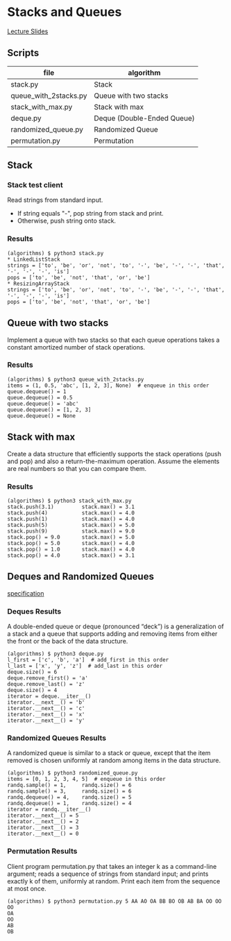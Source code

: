 # Stacks and Queues
[Lecture Slides](https://www.coursera.org/learn/algorithms-part1/supplement/UAJbP/lecture-slides)

## Scripts
|file|algorithm|
|---|---|
|stack.py|Stack|
|queue_with_2stacks.py|Queue with two stacks|
|stack_with_max.py|Stack with max|
|deque.py|Deque (Double-Ended Queue)|
|randomized_queue.py|Randomized Queue|
|permutation.py|Permutation|

## Stack

### Stack test client
Read strings from standard input.
- If string equals "-", pop string from stack and print.
- Otherwise, push string onto stack.

### Results
```shell-session
(algorithms) $ python3 stack.py 
* LinkedListStack
strings = ['to', 'be', 'or', 'not', 'to', '-', 'be', '-', '-', 'that', '-', '-', '-', 'is']
pops = ['to', 'be', 'not', 'that', 'or', 'be']
* ResizingArrayStack
strings = ['to', 'be', 'or', 'not', 'to', '-', 'be', '-', '-', 'that', '-', '-', '-', 'is']
pops = ['to', 'be', 'not', 'that', 'or', 'be']
```

## Queue with two stacks
Implement a queue with two stacks so that each queue operations takes a constant amortized number of stack operations.

### Results
```shell-session
(algorithms) $ python3 queue_with_2stacks.py 
items = (1, 0.5, 'abc', [1, 2, 3], None)  # enqueue in this order
queue.dequeue() = 1
queue.dequeue() = 0.5
queue.dequeue() = 'abc'
queue.dequeue() = [1, 2, 3]
queue.dequeue() = None
```

## Stack with max
Create a data structure that efficiently supports the stack operations (push and pop) and also a return-the-maximum operation.
Assume the elements are real numbers so that you can compare them.

### Results
```shell-session
(algorithms) $ python3 stack_with_max.py 
stack.push(3.1)         stack.max() = 3.1
stack.push(4)           stack.max() = 4.0
stack.push(1)           stack.max() = 4.0
stack.push(5)           stack.max() = 5.0
stack.push(9)           stack.max() = 9.0
stack.pop() = 9.0       stack.max() = 5.0
stack.pop() = 5.0       stack.max() = 4.0
stack.pop() = 1.0       stack.max() = 4.0
stack.pop() = 4.0       stack.max() = 3.1
```

## Deques and Randomized Queues
[specification](https://coursera.cs.princeton.edu/algs4/assignments/queues/specification.php)

### Deques Results
A double-ended queue or deque (pronounced “deck”) is a generalization of a stack and a queue
that supports adding and removing items from either the front or the back of the data structure.
```shell-session
(algorithms) $ python3 deque.py 
l_first = ['c', 'b', 'a']  # add_first in this order
l_last = ['x', 'y', 'z']  # add_last in this order
deque.size() = 6
deque.remove_first() = 'a'
deque.remove_last() = 'z'
deque.size() = 4
iterator = deque.__iter__()
iterator.__next__() = 'b'
iterator.__next__() = 'c'
iterator.__next__() = 'x'
iterator.__next__() = 'y'
```

### Randomized Queues Results
A randomized queue is similar to a stack or queue,
except that the item removed is chosen uniformly at random among items in the data structure.
```shell-session
(algorithms) $ python3 randomized_queue.py 
items = [0, 1, 2, 3, 4, 5]  # enqueue in this order
randq.sample() = 1,     randq.size() = 6
randq.sample() = 3,     randq.size() = 6
randq.dequeue() = 4,    randq.size() = 5
randq.dequeue() = 1,    randq.size() = 4
iterator = randq.__iter__()
iterator.__next__() = 5
iterator.__next__() = 2
iterator.__next__() = 3
iterator.__next__() = 0
```

### Permutation Results
Client program permutation.py that takes an integer k as a command-line argument;
reads a sequence of strings from standard input; and prints exactly k of them, uniformly at random.
Print each item from the sequence at most once.
```shell-session
(algorithms) $ python3 permutation.py 5 AA AO OA BB BO OB AB BA OO OO
OO
OA
OO
AB
OB
```
